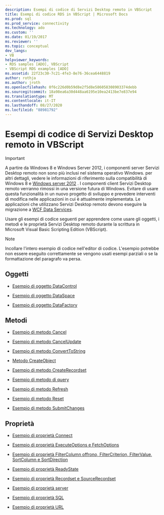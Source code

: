 ```yaml
---
description: Esempi di codice di Servizi Desktop remoto in VBScript
title: Esempi di codice RDS in VBScript | Microsoft Docs
ms.prod: sql
ms.prod_service: connectivity
ms.technology: ado
ms.custom: ''
ms.date: 01/19/2017
ms.reviewer: ''
ms.topic: conceptual
dev_langs:
- VB
helpviewer_keywords:
- RDS samples [ADO], VBScript
- VBScript RDS examples [ADO]
ms.assetid: 22f23c30-7c21-4fe3-8e76-36cea6448819
author: rothja
ms.author: jroth
ms.openlocfilehash: 0f6c226d0b59d8e2f5d8e586058308903374debb
ms.sourcegitcommit: 18a98ea6a30d448aa6195e10ea2413be7e837e94
ms.translationtype: MT
ms.contentlocale: it-IT
ms.lasthandoff: 08/27/2020
ms.locfileid: "88981792"
---
```

# <a name="rds-code-examples-in-vbscript"></a>Esempi di codice di Servizi Desktop remoto in VBScript
> [!IMPORTANT]
>  A partire da Windows 8 e Windows Server 2012, i componenti server Servizi Desktop remoto non sono più inclusi nel sistema operativo Windows. per altri dettagli, vedere le informazioni di riferimento sulla compatibilità di Windows 8 e [Windows server 2012](https://www.microsoft.com/download/details.aspx?id=27416) . I componenti client Servizi Desktop remoto verranno rimossi in una versione futura di Windows. Evitare di usare questa funzionalità in un nuovo progetto di sviluppo e prevedere interventi di modifica nelle applicazioni in cui è attualmente implementata. Le applicazioni che utilizzano Servizi Desktop remoto devono eseguire la migrazione a [WCF Data Services](https://go.microsoft.com/fwlink/?LinkId=199565).  
  
 Usare gli esempi di codice seguenti per apprendere come usare gli oggetti, i metodi e le proprietà Servizi Desktop remoto durante la scrittura in Microsoft Visual Basic Scripting Edition (VBScript).  
  
> [!NOTE]
>  Incollare l'intero esempio di codice nell'editor di codice. L'esempio potrebbe non essere eseguito correttamente se vengono usati esempi parziali o se la formattazione del paragrafo va persa.  
  
## <a name="objects"></a>Oggetti  
  
-   [Esempio di oggetto DataControl](./datacontrol-object-example-vbscript.md)  
  
-   [Esempio di oggetto DataSpace](./dataspace-object-and-createobject-method-example-vbscript.md)  
  
-   [Esempio di oggetto DataFactory](./datafactory-object-query-method-and-createobject-method-example-vbscript.md)  
  
## <a name="methods"></a>Metodi  
  
-   [Esempio di metodo Cancel](./cancel-method-example-vbscript.md)  
  
-   [Esempio di metodo CancelUpdate](./cancelupdate-method-example-vbscript.md)  
  
-   [Esempio di metodo ConvertToString](./converttostring-method-example-vbscript.md)  
  
-   [Metodo CreateObject](./dataspace-object-and-createobject-method-example-vbscript.md)  
  
-   [Esempio di metodo CreateRecordset](./createrecordset-method-example-vbscript.md)  
  
-   [Esempio di metodo di query](./datafactory-object-query-method-and-createobject-method-example-vbscript.md)  
  
-   [Esempio di metodo Refresh](./refresh-method-example-vbscript.md)  
  
-   [Esempio di metodo Reset](./filter-column-criterion-value-sortcolumn-sortdirection-example-vbscript.md)  
  
-   [Esempio di metodo SubmitChanges](./submitchanges-method-example-vbscript.md)  
  
## <a name="properties"></a>Proprietà  
  
-   [Esempio di proprietà Connect](./connect-property-example-vbscript.md)  
  
-   [Esempio di proprietà ExecuteOptions e FetchOptions](./executeoptions-and-fetchoptions-properties-example-vbscript.md)  
  
-   [Esempio di proprietà FilterColumn offrono, FilterCriterion, FilterValue, SortColumn e SortDirection](./filter-column-criterion-value-sortcolumn-sortdirection-example-vbscript.md)  
  
-   [Esempio di proprietà ReadyState](./readystate-property-example-vbscript.md)  
  
-   [Esempio di proprietà Recordset e SourceRecordset](./recordset-and-sourcerecordset-properties-example-vbscript.md)  
  
-   [Esempio di proprietà server](./server-property-example-vbscript.md)  
  
-   [Esempio di proprietà SQL](./sql-property-example-vbscript.md)  
  
-   [Esempio di proprietà URL](./url-property-example-vbscript.md)